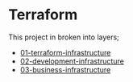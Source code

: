 # Terraform

This project in broken into layers;

- [01-terraform-infrastructure](01-terraform-infrastructure/README.md)
- [02-development-infrastructure](02-development-infrastructure/README.md)
- [03-business-infrastructure](03-business-infrastructure/README.md)

